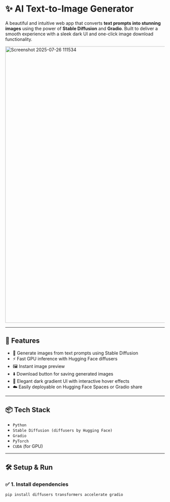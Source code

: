 # ✨ AI Text-to-Image Generator

A beautiful and intuitive web app that converts **text prompts into stunning images** using the power of **Stable Diffusion** and **Gradio**. Built to deliver a smooth experience with a sleek dark UI and one-click image download functionality.

<img width="1900" height="875" alt="Screenshot 2025-07-26 111534" src="https://github.com/user-attachments/assets/73fdd94a-639a-4e3b-8a75-94ec75fbc698" />

---

## 🚀 Features

- 🎨 Generate images from text prompts using Stable Diffusion
- ⚡ Fast GPU inference with Hugging Face diffusers
- 🖼️ Instant image preview
- ⬇️ Download button for saving generated images
- 🌌 Elegant dark gradient UI with interactive hover effects
- ☁️ Easily deployable on Hugging Face Spaces or Gradio share

---

## 📦 Tech Stack

- `Python`
- `Stable Diffusion (diffusers by Hugging Face)`
- `Gradio`
- `PyTorch`
- `CUDA` (for GPU)

---

## 🛠️ Setup & Run

### ✅ 1. Install dependencies

```bash
pip install diffusers transformers accelerate gradio

